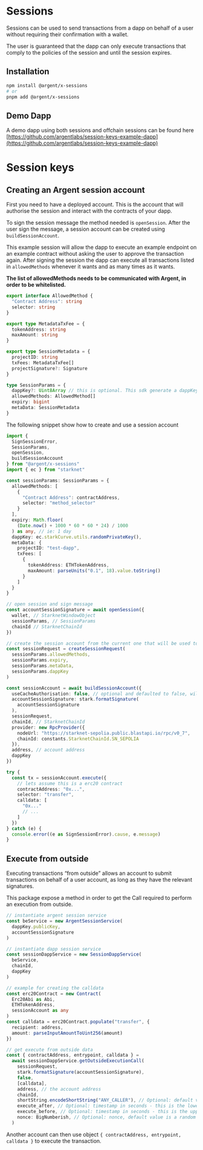# Sessions

Sessions can be used to send transactions from a dapp on behalf of a user without requiring their confirmation with a wallet.

The user is guaranteed that the dapp can only execute transactions that comply to the policies of the session and until the session expires.

## Installation

```bash
npm install @argent/x-sessions
# or
pnpm add @argent/x-sessions
```

## Demo Dapp

A demo dapp using both sessions and offchain sessions can be found here [https://github.com/argentlabs/session-keys-example-dapp](https://github.com/argentlabs/session-keys-example-dapp)

# Session keys

## Creating an Argent session account

First you need to have a deployed account. This is the account that will authorise the session and interact with the contracts of your dapp.

To sign the session message the method needed is `openSession`. After the user sign the message, a session account can be created using `buildSessionAccount`.

This example session will allow the dapp to execute an example endpoint on an example contract without asking the user to approve the transaction again. After signing the session the dapp can execute all transactions listed in `allowedMethods` whenever it wants and as many times as it wants.

**The list of allowedMethods needs to be communicated with Argent, in order to be whitelisted.**

```typescript
export interface AllowedMethod {
  "Contract Address": string
  selector: string
}

export type MetadataTxFee = {
  tokenAddress: string
  maxAmount: string
}

export type SessionMetadata = {
  projectID: string
  txFees: MetadataTxFee[]
  projectSignature?: Signature
}

type SessionParams = {
  dappKey?: Uint8Array // this is optional. This sdk generate a dappKey using ec.starkCurve.utils.randomPrivateKey() if not provided
  allowedMethods: AllowedMethod[]
  expiry: bigint
  metaData: SessionMetadata
}
```

The following snippet show how to create and use a session account

```typescript
import {
  SignSessionError,
  SessionParams,
  openSession,
  buildSessionAccount
} from "@argent/x-sessions"
import { ec } from "starknet"

const sessionParams: SessionParams = {
  allowedMethods: [
    {
      "Contract Address": contractAddress,
      selector: "method_selector"
    }
  ],
  expiry: Math.floor(
    (Date.now() + 1000 * 60 * 60 * 24) / 1000
  ) as any, // ie: 1 day
  dappKey: ec.starkCurve.utils.randomPrivateKey(),
  metaData: {
    projectID: "test-dapp",
    txFees: [
      {
        tokenAddress: ETHTokenAddress,
        maxAmount: parseUnits("0.1", 18).value.toString()
      }
    ]
  }
}

// open session and sign message
const accountSessionSignature = await openSession({
  wallet, // StarknetWindowObject
  sessionParams, // SessionParams
  chainId // StarknetChainId
})

// create the session account from the current one that will be used to submit transactions
const sessionRequest = createSessionRequest(
  sessionParams.allowedMethods,
  sessionParams.expiry,
  sessionParams.metaData,
  sessionParams.dappKey
)

const sessionAccount = await buildSessionAccount({
  useCacheAuthorisation: false, // optional and defaulted to false, will be added in future developments
  accountSessionSignature: stark.formatSignature(
    accountSessionSignature
  ),
  sessionRequest,
  chainId, // StarknetChainId
  provider: new RpcProvider({
    nodeUrl: "https://starknet-sepolia.public.blastapi.io/rpc/v0_7",
    chainId: constants.StarknetChainId.SN_SEPOLIA
  }),
  address, // account address
  dappKey
})

try {
  const tx = sessionAccount.execute({
    // lets assume this is a erc20 contract
    contractAddress: "0x...",
    selector: "transfer",
    calldata: [
      "0x..."
      // ...
    ]
  })
} catch (e) {
  console.error((e as SignSessionError).cause, e.message)
}
```

## Execute from outside

Executing transactions “from outside” allows an account to submit transactions on behalf of a user account, as long as they have the relevant signatures.

This package expose a method in order to get the Call required to perform an execution from outside.

```typescript
// instantiate argent session service
const beService = new ArgentSessionService(
  dappKey.publicKey,
  accountSessionSignature
)

// instantiate dapp session service
const sessionDappService = new SessionDappService(
  beService,
  chainId,
  dappKey
)

// example for creating the calldata
const erc20Contract = new Contract(
  Erc20Abi as Abi,
  ETHTokenAddress,
  sessionAccount as any
)
const calldata = erc20Contract.populate("transfer", {
  recipient: address,
  amount: parseInputAmountToUint256(amount)
})

// get execute from outside data
const { contractAddress, entrypoint, calldata } =
  await sessionDappService.getOutsideExecutionCall(
    sessionRequest,
    stark.formatSignature(accountSessionSignature),
    false,
    [calldata],
    address, // the account address
    chainId,
    shortString.encodeShortString("ANY_CALLER"), // Optional: default value ANY_CALLER
    execute_after, // Optional: timestamp in seconds - this is the lower value in the range. Default value: 5 mins before Date.now()
    execute_before, // Optional: timestamp in seconds - this is the upper value in the range. Default value: 20 mins after Date.now()
    nonce: BigNumberish, // Optional: nonce, default value is a random nonce
  )
```

Another account can then use object `{ contractAddress, entrypoint, calldata }` to execute the transaction.
